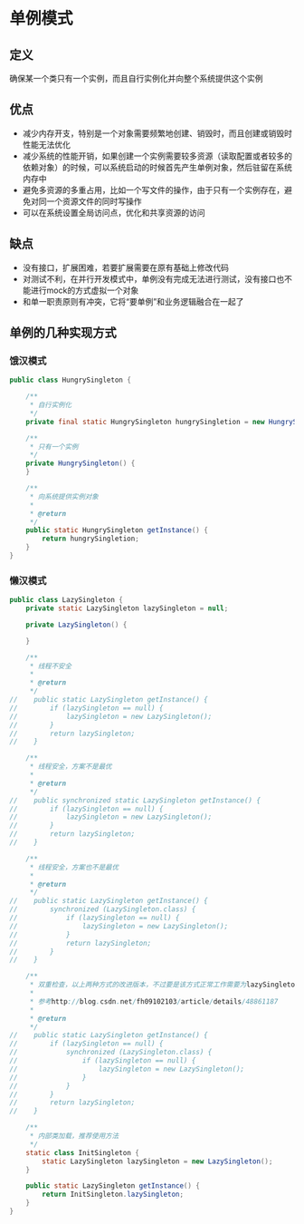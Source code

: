 # 单例模式
## 定义
确保某一个类只有一个实例，而且自行实例化并向整个系统提供这个实例

## 优点
* 减少内存开支，特别是一个对象需要频繁地创建、销毁时，而且创建或销毁时性能无法优化
* 减少系统的性能开销，如果创建一个实例需要较多资源（读取配置或者较多的依赖对象）的时候，可以系统启动的时候首先产生单例对象，然后驻留在系统内存中
* 避免多资源的多重占用，比如一个写文件的操作，由于只有一个实例存在，避免对同一个资源文件的同时写操作
* 可以在系统设置全局访问点，优化和共享资源的访问

## 缺点
* 没有接口，扩展困难，若要扩展需要在原有基础上修改代码
* 对测试不利，在并行开发模式中，单例没有完成无法进行测试，没有接口也不能进行mock的方式虚拟一个对象
* 和单一职责原则有冲突，它将“要单例”和业务逻辑融合在一起了

## 单例的几种实现方式
### 饿汉模式
```java
public class HungrySingleton {

    /**
     * 自行实例化
     */
    private final static HungrySingleton hungrySingletion = new HungrySingleton();

    /**
     * 只有一个实例
     */
    private HungrySingleton() {
    }

    /**
     * 向系统提供实例对象
     *
     * @return
     */
    public static HungrySingleton getInstance() {
        return hungrySingletion;
    }
}
```
### 懒汉模式
```java
public class LazySingleton {
    private static LazySingleton lazySingleton = null;

    private LazySingleton() {

    }

    /**
     * 线程不安全
     *
     * @return
     */
//    public static LazySingleton getInstance() {
//        if (lazySingleton == null) {
//            lazySingleton = new LazySingleton();
//        }
//        return lazySingleton;
//    }

    /**
     * 线程安全，方案不是最优
     *
     * @return
     */
//    public synchronized static LazySingleton getInstance() {
//        if (lazySingleton == null) {
//            lazySingleton = new LazySingleton();
//        }
//        return lazySingleton;
//    }

    /**
     * 线程安全，方案也不是最优
     *
     * @return
     */
//    public static LazySingleton getInstance() {
//        synchronized (LazySingleton.class) {
//            if (lazySingleton == null) {
//                lazySingleton = new LazySingleton();
//            }
//            return lazySingleton;
//        }
//    }

    /**
     * 双重检查，以上两种方式的改进版本，不过要是该方式正常工作需要为lazySingleton增加volatile声明<br />
     *
     * 参考http://blog.csdn.net/fh09102103/article/details/48861187
     *
     * @return
     */
//    public static LazySingleton getInstance() {
//        if (lazySingleton == null) {
//            synchronized (LazySingleton.class) {
//                if (lazySingleton == null) {
//                    lazySingleton = new LazySingleton();
//                }
//            }
//        }
//        return lazySingleton;
//    }

    /**
     * 内部类加载，推荐使用方法
     */
    static class InitSingleton {
        static LazySingleton lazySingleton = new LazySingleton();
    }

    public static LazySingleton getInstance() {
        return InitSingleton.lazySingleton;
    }
}
```